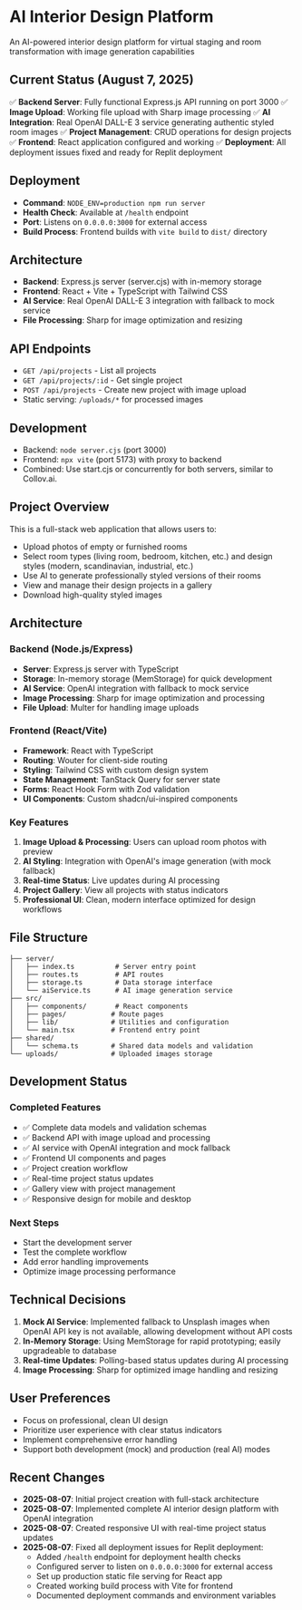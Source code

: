 # AI Interior Design Platform

An AI-powered interior design platform for virtual staging and room transformation with image generation capabilities

## Current Status (August 7, 2025)
✅ **Backend Server**: Fully functional Express.js API running on port 3000
✅ **Image Upload**: Working file upload with Sharp image processing
✅ **AI Integration**: Real OpenAI DALL-E 3 service generating authentic styled room images
✅ **Project Management**: CRUD operations for design projects
✅ **Frontend**: React application configured and working
✅ **Deployment**: All deployment issues fixed and ready for Replit deployment

## Deployment
- **Command**: `NODE_ENV=production npm run server`
- **Health Check**: Available at `/health` endpoint
- **Port**: Listens on `0.0.0.0:3000` for external access
- **Build Process**: Frontend builds with `vite build` to `dist/` directory

## Architecture
- **Backend**: Express.js server (server.cjs) with in-memory storage
- **Frontend**: React + Vite + TypeScript with Tailwind CSS
- **AI Service**: Real OpenAI DALL-E 3 integration with fallback to mock service
- **File Processing**: Sharp for image optimization and resizing

## API Endpoints
- `GET /api/projects` - List all projects
- `GET /api/projects/:id` - Get single project  
- `POST /api/projects` - Create new project with image upload
- Static serving: `/uploads/*` for processed images

## Development
- Backend: `node server.cjs` (port 3000)
- Frontend: `npx vite` (port 5173) with proxy to backend
- Combined: Use start.cjs or concurrently for both servers, similar to Collov.ai.

## Project Overview

This is a full-stack web application that allows users to:
- Upload photos of empty or furnished rooms
- Select room types (living room, bedroom, kitchen, etc.) and design styles (modern, scandinavian, industrial, etc.)
- Use AI to generate professionally styled versions of their rooms
- View and manage their design projects in a gallery
- Download high-quality styled images

## Architecture

### Backend (Node.js/Express)
- **Server**: Express.js server with TypeScript
- **Storage**: In-memory storage (MemStorage) for quick development
- **AI Service**: OpenAI integration with fallback to mock service
- **Image Processing**: Sharp for image optimization and processing
- **File Upload**: Multer for handling image uploads

### Frontend (React/Vite)
- **Framework**: React with TypeScript
- **Routing**: Wouter for client-side routing
- **Styling**: Tailwind CSS with custom design system
- **State Management**: TanStack Query for server state
- **Forms**: React Hook Form with Zod validation
- **UI Components**: Custom shadcn/ui-inspired components

### Key Features
1. **Image Upload & Processing**: Users can upload room photos with preview
2. **AI Styling**: Integration with OpenAI's image generation (with mock fallback)
3. **Real-time Status**: Live updates during AI processing
4. **Project Gallery**: View all projects with status indicators
5. **Professional UI**: Clean, modern interface optimized for design workflows

## File Structure

```
├── server/
│   ├── index.ts          # Server entry point
│   ├── routes.ts         # API routes
│   ├── storage.ts        # Data storage interface
│   └── aiService.ts      # AI image generation service
├── src/
│   ├── components/       # React components
│   ├── pages/           # Route pages
│   ├── lib/             # Utilities and configuration
│   └── main.tsx         # Frontend entry point
├── shared/
│   └── schema.ts        # Shared data models and validation
└── uploads/             # Uploaded images storage
```

## Development Status

### Completed Features
- ✅ Complete data models and validation schemas
- ✅ Backend API with image upload and processing
- ✅ AI service with OpenAI integration and mock fallback
- ✅ Frontend UI components and pages
- ✅ Project creation workflow
- ✅ Real-time project status updates
- ✅ Gallery view with project management
- ✅ Responsive design for mobile and desktop

### Next Steps
- Start the development server
- Test the complete workflow
- Add error handling improvements
- Optimize image processing performance

## Technical Decisions

1. **Mock AI Service**: Implemented fallback to Unsplash images when OpenAI API key is not available, allowing development without API costs
2. **In-Memory Storage**: Using MemStorage for rapid prototyping; easily upgradeable to database
3. **Real-time Updates**: Polling-based status updates during AI processing
4. **Image Processing**: Sharp for optimized image handling and resizing

## User Preferences
- Focus on professional, clean UI design
- Prioritize user experience with clear status indicators
- Implement comprehensive error handling
- Support both development (mock) and production (real AI) modes

## Recent Changes
- **2025-08-07**: Initial project creation with full-stack architecture
- **2025-08-07**: Implemented complete AI interior design platform with OpenAI integration
- **2025-08-07**: Created responsive UI with real-time project status updates
- **2025-08-07**: Fixed all deployment issues for Replit deployment:
  * Added `/health` endpoint for deployment health checks
  * Configured server to listen on `0.0.0.0:3000` for external access
  * Set up production static file serving for React app
  * Created working build process with Vite for frontend
  * Documented deployment commands and environment variables